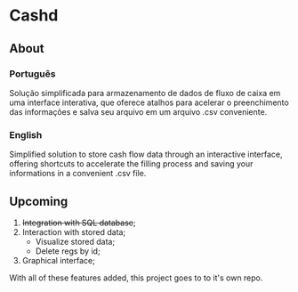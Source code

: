 # Cashd

## About 

### Português

Solução simplificada para armazenamento de dados de fluxo de caixa em uma interface interativa, que oferece atalhos para acelerar o preenchimento das informações e salva seu arquivo em um arquivo .csv conveniente.

### English

Simplified solution to store cash flow data through an interactive interface, offering shortcuts to accelerate the filling process and saving your informations in a convenient .csv file.

## Upcoming

1. ~~Integration with SQL database~~;
2. Interaction with stored data;
   - Visualize stored data;
   - Delete regs by id;
3. Graphical interface;

With all of these features added, this project goes to to it's own repo.
